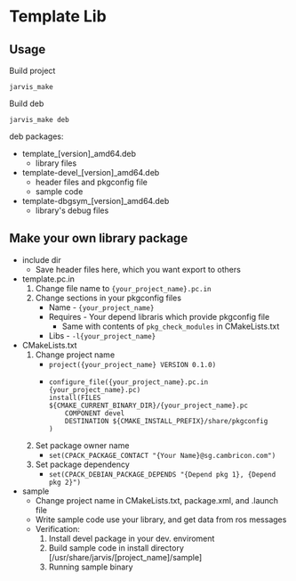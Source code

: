 # Template Lib

## Usage
Build project
```shell
jarvis_make
```

Build deb
```shell
jarvis_make deb
```

deb packages:
* template_[version]_amd64.deb
    * library files
* template-devel_[version]_amd64.deb
    * header files and pkgconfig file
    * sample code
* template-dbgsym_[version]_amd64.deb
    * library's debug files

## Make your own library package
* include dir
    * Save header files here, which you want export to others
* template.pc.in
    1. Change file name to `{your_project_name}.pc.in`
    1. Change sections in your pkgconfig files
        * Name - `{your_project_name}`
        * Requires - Your depend libraris which provide pkgconfig file
            * Same with contents of `pkg_check_modules` in CMakeLists.txt
        * Libs - `-l{your_project_name}`
* CMakeLists.txt
    1. Change project name
        * `project({your_project_name} VERSION 0.1.0)`
        *
            ```
            configure_file({your_project_name}.pc.in {your_project_name}.pc)
            install(FILES ${CMAKE_CURRENT_BINARY_DIR}/{your_project_name}.pc
                COMPONENT devel
                DESTINATION ${CMAKE_INSTALL_PREFIX}/share/pkgconfig
            )
            ```
    1. Set package owner name
        * `set(CPACK_PACKAGE_CONTACT "{Your Name}@sg.cambricon.com")`
    1. Set package dependency
        * `set(CPACK_DEBIAN_PACKAGE_DEPENDS "{Depend pkg 1}, {Depend pkg 2}")`
* sample
    * Change project name in CMakeLists.txt, package.xml, and .launch file
    * Write sample code use your library, and get data from ros messages
    * Verification:
        1. Install devel package in your dev. enviroment
        1. Build sample code in install directory [/usr/share/jarvis/[project_name]/sample]
        1. Running sample binary